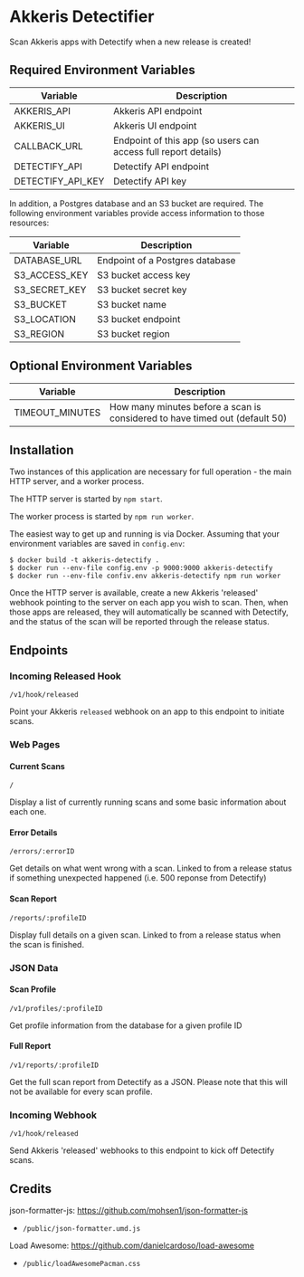 # Akkeris Detectifier

Scan Akkeris apps with Detectify when a new release is created!

## Required Environment Variables

| Variable          | Description                                                     |
| ----------------- | --------------------------------------------------------------- |
| AKKERIS_API       | Akkeris API endpoint                                            |
| AKKERIS_UI        | Akkeris UI endpoint                                             |
| CALLBACK_URL      | Endpoint of this app (so users can access full report details)  |
| DETECTIFY_API     | Detectify API endpoint                                          |
| DETECTIFY_API_KEY | Detectify API key                                               |

In addition, a Postgres database and an S3 bucket are required. The following environment variables provide access information to those resources:

| Variable          | Description                       |
| ----------------- | --------------------------------- |
| DATABASE_URL      | Endpoint of a Postgres database   |
| S3_ACCESS_KEY     | S3 bucket access key              |
| S3_SECRET_KEY     | S3 bucket secret key              |
| S3_BUCKET         | S3 bucket name                    |
| S3_LOCATION       | S3 bucket endpoint                |
| S3_REGION         | S3 bucket region                  |

## Optional Environment Variables

| Variable        | Description                                                                 |
| --------------- | --------------------------------------------------------------------------- |
| TIMEOUT_MINUTES | How many minutes before a scan is considered to have timed out (default 50) |

## Installation

Two instances of this application are necessary for full operation - the main HTTP server, and a worker process. 

The HTTP server is started by `npm start`.

The worker process is started by `npm run worker`.

The easiest way to get up and running is via Docker. Assuming that your environment variables are saved in `config.env`:

```shell
$ docker build -t akkeris-detectify .
$ docker run --env-file config.env -p 9000:9000 akkeris-detectify
$ docker run --env-file confiv.env akkeris-detectify npm run worker
```

Once the HTTP server is available, create a new Akkeris 'released' webhook pointing to the server on each app you wish to scan. Then, when those apps are released, they will automatically be scanned with Detectify, and the status of the scan will be reported through the release status.

## Endpoints

### Incoming Released Hook

`/v1/hook/released`

Point your Akkeris `released` webhook on an app to this endpoint to initiate scans.

### Web Pages

#### Current Scans

`/`

Display a list of currently running scans and some basic information about each one.

#### Error Details

`/errors/:errorID`

Get details on what went wrong with a scan. Linked to from a release status if something unexpected happened (i.e. 500 reponse from Detectify)

#### Scan Report

`/reports/:profileID`

Display full details on a given scan. Linked to from a release status when the scan is finished.

### JSON Data

#### Scan Profile

`/v1/profiles/:profileID`

Get profile information from the database for a given profile ID

#### Full Report

`/v1/reports/:profileID`

Get the full scan report from Detectify as a JSON. Please note that this will not be available for every scan profile.

### Incoming Webhook

`/v1/hook/released`

Send Akkeris 'released' webhooks to this endpoint to kick off Detectify scans.

## Credits

json-formatter-js: https://github.com/mohsen1/json-formatter-js
- `/public/json-formatter.umd.js`

Load Awesome: https://github.com/danielcardoso/load-awesome
- `/public/loadAwesomePacman.css`
